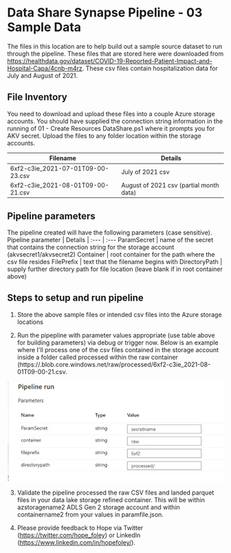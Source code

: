 # Data Share Synapse Pipeline - 03 Sample Data

The files in this location are to help build out a sample source dataset to run through the pipeline.  These files that are stored here were downloaded from 	https://healthdata.gov/dataset/COVID-19-Reported-Patient-Impact-and-Hospital-Capa/4cnb-m4rz.  These csv files contain hospitalization data for July and August of 2021.  

## File Inventory
You need to download and upload these files into a couple Azure storage accounts.  You should have supplied the connection string information in the running of 01 - Create Resources DataShare.ps1 where it prompts you for AKV secret.  Upload the files to any folder location within the storage accounts.  

Filename  | Details
------------- | -------------
6xf2-c3ie_2021-07-01T09-00-23.csv | July of 2021 csv
6xf2-c3ie_2021-08-01T09-00-21.csv  | August of 2021 csv (partial month data)


## Pipeline parameters
The pipeline created will have the following parameters (case sensitive).  
Pipeline parameter | Details
| :--- | :--- 
ParamSecret | name of the secret that contains the connection string for the storage account (akvsecret1/akvsecret2)
Container | root container for the path where the csv file resides
FilePrefix | text that the filename begins with
DirectoryPath | supply further directory path for file location (leave blank if in root container above)

## Steps to setup and run pipeline

1. Store the above sample files or intended csv files into the Azure storage locations 

2. Run the pipepline with parameter values appropriate (use table above for building parameters) via debug or trigger now.  Below is an example where I'll process one of the csv files contained in the storage account inside a folder called processed within the raw container (https://<storageacct>.blob.core.windows.net/raw/processed/6xf2-c3ie_2021-08-01T09-00-21.csv.  

![alt text](https://github.com/hfoley/EDU/blob/master/images/pipelineparam.jpg?raw=true)
  
3. Validate the pipeline processed the raw CSV files and landed parquet files in your data lake storage refined container.  This will be within azstoragename2 ADLS Gen 2 storage account and within containername2 from your values in paramfile.json.  

4. Please provide feedback to Hope via Twitter (https://twitter.com/hope_foley) or LinkedIn (https://www.linkedin.com/in/hopefoley/).  
